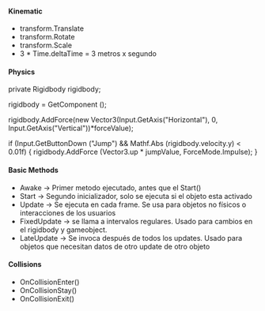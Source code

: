 #### Kinematic

- transform.Translate
- transform.Rotate
- transform.Scale
- 3 * Time.deltaTime = 3 metros x segundo



#### Physics
private Rigidbody rigidbody;

rigidbody = GetComponent<Rigidbody> ();

rigidbody.AddForce(new Vector3(Input.GetAxis("Horizontal"),
										0,
									Input.GetAxis("Vertical"))*forceValue);



if (Input.GetButtonDown ("Jump") && Mathf.Abs (rigidbody.velocity.y) < 0.01f) {
			rigidbody.AddForce (Vector3.up * jumpValue, ForceMode.Impulse);
		}



#### Basic Methods

- Awake -> Primer metodo ejecutado, antes que el Start()
- Start -> Segundo inicializador, solo se ejecuta si el objeto esta activado
- Update -> Se ejecuta en cada frame. Se usa para objetos no físicos o interacciones de los usuarios
- FixedUpdate -> se llama a intervalos regulares. Usado para cambios en el rigidbody y gameobject.
- LateUpdate -> Se invoca después de todos los updates. Usado para objetos que necesitan datos de otro update de otro objeto

#### Collisions

- OnCollisionEnter()
- OnCollisionStay()
- OnCollisionExit()